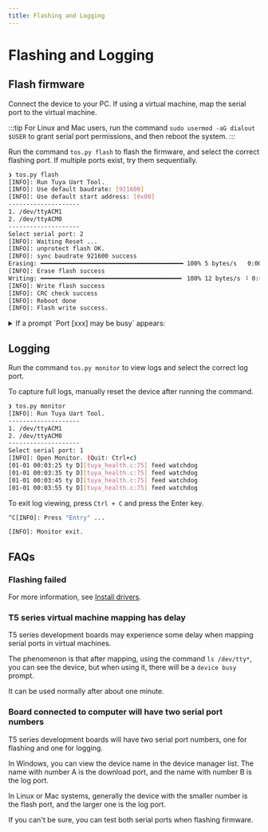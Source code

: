 ```yaml
---
title: Flashing and Logging
---
```


# Flashing and Logging

## Flash firmware

Connect the device to your PC. If using a virtual machine, map the serial port to the virtual machine.

:::tip
For Linux and Mac users, run the command `sudo usermod -aG dialout $USER` to grant serial port permissions, and then reboot the system.
:::

Run the command `tos.py flash` to flash the firmware, and select the correct flashing port. If multiple ports exist, try them sequentially.


```bash
❯ tos.py flash
[INFO]: Run Tuya Uart Tool.
[INFO]: Use default baudrate: [921600]
[INFO]: Use default start address: [0x00]
--------------------
1. /dev/ttyACM1
2. /dev/ttyACM0
--------------------
Select serial port: 2
[INFO]: Waiting Reset ...
[INFO]: unprotect flash OK.
[INFO]: sync baudrate 921600 success
Erasing: ━━━━━━━━━━━━━━━━━━━━━━━━━━━━━━━━━━━━━━━━ 100% 5 bytes/s   0:00:07 / 0:00:00
[INFO]: Erase flash success
Writing: ━━━━━━━━━━━━━━━━━━━━━━━━━━━━━━━━━━━━━━━╸ 100% 12 bytes/s ⠸ 0:00:38 / 0:00:01
[INFO]: Write flash success
[INFO]: CRC check success
[INFO]: Reboot done
[INFO]: Flash write success.
```


<details>
<summary>If a prompt `Port [xxx] may be busy` appears:</summary>

Wait approximately 1 minute and retry. Mapping duration varies depending on virtual machines and serial chip models.
</details>


## Logging

Run the command `tos.py monitor` to view logs and select the correct log port.

To capture full logs, manually reset the device after running the command.


```bash
❯ tos.py monitor
[INFO]: Run Tuya Uart Tool.
--------------------
1. /dev/ttyACM1
2. /dev/ttyACM0
--------------------
Select serial port: 1
[INFO]: Open Monitor. (Quit: Ctrl+c)
[01-01 00:03:25 ty D][tuya_health.c:75] feed watchdog
[01-01 00:03:35 ty D][tuya_health.c:75] feed watchdog
[01-01 00:03:45 ty D][tuya_health.c:75] feed watchdog
[01-01 00:03:55 ty D][tuya_health.c:75] feed watchdog
```


To exit log viewing, press `Ctrl + C` and press the Enter key.


```bash
^C[INFO]: Press "Entry" ...

[INFO]: Monitor exit.
```


## FAQs

### Flashing failed

For more information, see [Install drivers](../tos-tools/tools-tyutool.md#always-fails-during-write-in-the-burning-process).

### T5 series virtual machine mapping has delay

T5 series development boards may experience some delay when mapping serial ports in virtual machines.

The phenomenon is that after mapping, using the command `ls /dev/tty*`, you can see the device, but when using it, there will be a `device busy` prompt.

It can be used normally after about one minute.

### Board connected to computer will have two serial port numbers

T5 series development boards will have two serial port numbers, one for flashing and one for logging.

In Windows, you can view the device name in the device manager list. The name with number A is the download port, and the name with number B is the log port.

In Linux or Mac systems, generally the device with the smaller number is the flash port, and the larger one is the log port.

If you can't be sure, you can test both serial ports when flashing firmware.
